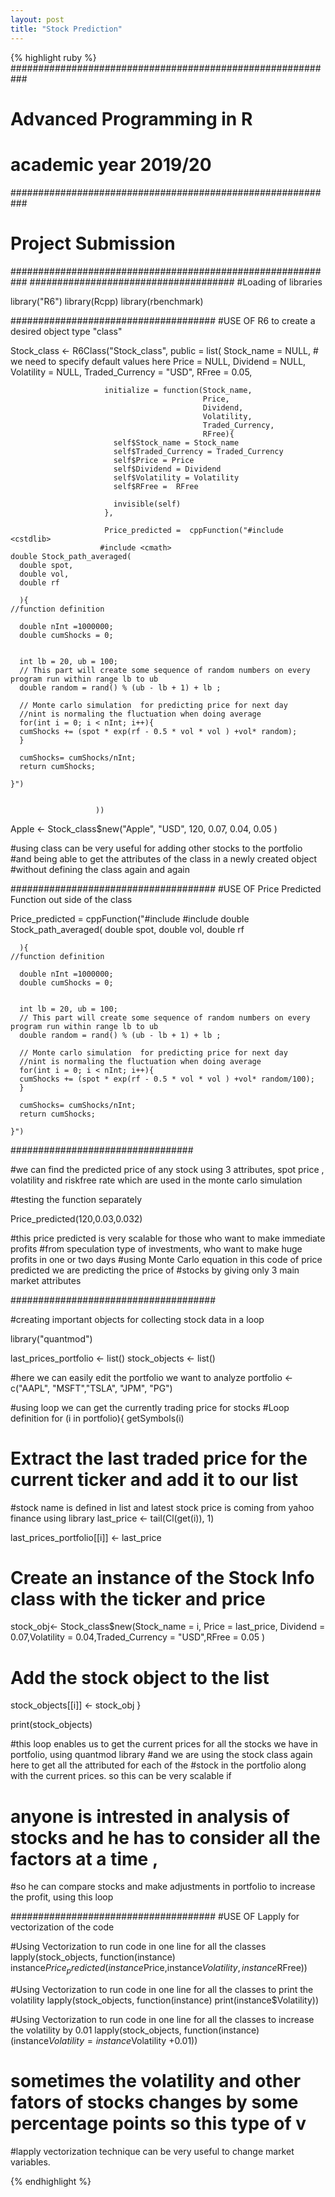 ```yaml
---
layout: post
title: "Stock Prediction"
---
```


{% highlight ruby %}
###########################################################
#                    Advanced Programming in R
#                    academic year 2019/20   
########################################################### 


# Project Submission                                   
########################################################### 
#####################################
#Loading of libraries

library("R6")
library(Rcpp)
library(rbenchmark)

#####################################
#USE OF R6 to create a desired object type "class"


Stock_class <- R6Class("Stock_class",
                       public = list(
                         Stock_name = NULL, # we need to specify default values here
                         Price = NULL,
                         Dividend = NULL,
                         Volatility = NULL,
                         Traded_Currency = "USD",
                         RFree = 0.05,
                         
                         initialize = function(Stock_name,
                                               Price,
                                               Dividend,
                                               Volatility,
                                               Traded_Currency,
                                               RFree){
                           self$Stock_name = Stock_name
                           self$Traded_Currency = Traded_Currency
                           self$Price = Price
                           self$Dividend = Dividend
                           self$Volatility = Volatility
                           self$RFree =  RFree
                           
                           invisible(self) 
                         },
                         
                         Price_predicted =  cppFunction("#include <cstdlib>
                        #include <cmath>
    double Stock_path_averaged(
      double spot,
      double vol,
      double rf
        
      ){
    //function definition
    
      double nInt =1000000;
      double cumShocks = 0;
      
      
      int lb = 20, ub = 100;
      // This part will create some sequence of random numbers on every program run within range lb to ub
      double random = rand() % (ub - lb + 1) + lb ;
      
      // Monte carlo simulation  for predicting price for next day
      //nint is normaling the fluctuation when doing average
      for(int i = 0; i < nInt; i++){
      cumShocks += (spot * exp(rf - 0.5 * vol * vol ) +vol* random);
      }
      
      cumShocks= cumShocks/nInt;
      return cumShocks;
      
    }")
                         
                         
                       ))
Apple <- Stock_class$new("Apple", "USD", 120, 0.07, 0.04, 0.05 )

#using class can be very useful for adding other stocks to the portfolio
#and being able to get the attributes of the class in a newly created object
#without defining the class again and again


#####################################
#USE OF Price Predicted Function out side of the class

Price_predicted =  cppFunction("#include <cstdlib>
                        #include <cmath>
    double Stock_path_averaged(
      double spot,
      double vol,
      double rf
        
      ){
    //function definition
    
      double nInt =1000000;
      double cumShocks = 0;
      
      
      int lb = 20, ub = 100;
      // This part will create some sequence of random numbers on every program run within range lb to ub
      double random = rand() % (ub - lb + 1) + lb ;
      
      // Monte carlo simulation  for predicting price for next day
      //nint is normaling the fluctuation when doing average
      for(int i = 0; i < nInt; i++){
      cumShocks += (spot * exp(rf - 0.5 * vol * vol ) +vol* random/100);
      }
      
      cumShocks= cumShocks/nInt;
      return cumShocks;
      
    }")





#################################

#we can find the predicted price of any stock using 3 attributes, spot price , volatility and riskfree rate which are used in the monte carlo simulation 

#testing the function separately

Price_predicted(120,0.03,0.032)

#this price predicted is very scalable for those who want to make immediate profits 
#from speculation type of investments, who want to make huge profits in one or two days
#using Monte Carlo equation in this code of price predicted we are predicting the price of 
#stocks by giving only 3 main market attributes






#####################################

#creating important objects for collecting stock data in a loop

library("quantmod")

last_prices_portfolio <- list()
stock_objects <- list()

#here we can easily edit the portfolio we want to analyze
portfolio <- c("AAPL", "MSFT","TSLA", "JPM", "PG")

#using loop we can get the currently trading price for stocks
#Loop definition
for (i in portfolio){
  getSymbols(i)
  
  # Extract the last traded price for the current ticker and add it to our list
  #stock name is defined in list and latest stock price is coming from yahoo finance using library
  last_price <- tail(Cl(get(i)), 1)
  
  last_prices_portfolio[[i]] <- last_price
  
  # Create an instance of the Stock Info class with the ticker and price
  stock_obj<- Stock_class$new(Stock_name = i, Price = last_price, Dividend =  0.07,Volatility =  0.04,Traded_Currency =  "USD",RFree =  0.05 )
  
  # Add the stock object to the list
  stock_objects[[i]] <- stock_obj
}

print(stock_objects)

#this loop enables us to get the current prices for all the stocks we have in portfolio, using quantmod library
#and we are using the stock class again here to get all the attributed for each of the 
#stock in the portfolio along with the current prices. so this can be very scalable if
# anyone is intrested in analysis of stocks and he has to consider all the factors at a time , 
#so he can compare stocks and make adjustments in portfolio to increase the profit, using this loop





#####################################
#USE OF Lapply for vectorization of the code


#Using Vectorization to run code in one line for all the classes
lapply(stock_objects, function(instance) instance$Price_predicted(instance$Price,instance$Volatility, instance$RFree))

#Using Vectorization to run code in one line for all the classes to print the volatility
lapply(stock_objects, function(instance) print(instance$Volatility))

#Using Vectorization to run code in one line for all the classes to increase the volatility by 0.01
lapply(stock_objects, function(instance) (instance$Volatility= instance$Volatility +0.01))

# sometimes the volatility and other fators of stocks changes by some percentage points so this type of v
#lapply vectorization technique can be very useful to change market variables.




{% endhighlight %}
